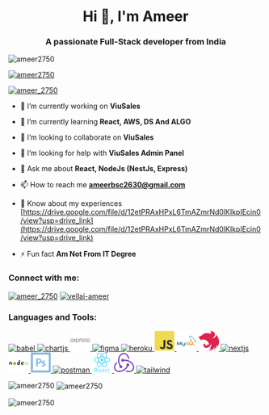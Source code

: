 <h1 align="center">Hi 👋, I'm Ameer</h1>
<h3 align="center">A passionate Full-Stack developer from India</h3>

<p align="left"> <img src="https://komarev.com/ghpvc/?username=ameer2750&label=Profile%20views&color=0e75b6&style=flat" alt="ameer2750" /> </p>

<p align="left"> <a href="https://github.com/ryo-ma/github-profile-trophy"><img src="https://github-profile-trophy.vercel.app/?username=ameer2750" alt="ameer2750" /></a> </p>

<p align="left"> <a href="https://twitter.com/ameer_2750" target="blank"><img src="https://img.shields.io/twitter/follow/ameer_2750?logo=twitter&style=for-the-badge" alt="ameer_2750" /></a> </p>

- 🔭 I’m currently working on **ViuSales**

- 🌱 I’m currently learning **React, AWS, DS And ALGO**

- 👯 I’m looking to collaborate on **ViuSales**

- 🤝 I’m looking for help with **ViuSales Admin Panel**

- 💬 Ask me about **React, NodeJs (NestJs, Express)**

- 📫 How to reach me **ameerbsc2630@gmail.com**

- 📄 Know about my experiences [https://drive.google.com/file/d/12etPRAxHPxL6TmAZmrNd0lKIkpIEcin0/view?usp=drive_link](https://drive.google.com/file/d/12etPRAxHPxL6TmAZmrNd0lKIkpIEcin0/view?usp=drive_link)

- ⚡ Fun fact **Am Not From IT Degree**

<h3 align="left">Connect with me:</h3>
<p align="left">
<a href="https://twitter.com/ameer_2750" target="blank">
  <img align="center" src="https://simpleicons.org/icons/twitter.svg" alt="ameer_2750" height="30" width="40" /></a>
<a href="https://linkedin.com/in/vellai-ameer" target="blank"><img align="center" src="https://raw.githubusercontent.com/rahuldkjain/github-profile-readme-generator/master/src/images/icons/Social/linked-in-alt.svg" alt="vellai-ameer" height="30" width="40" /></a>
</p>

<h3 align="left">Languages and Tools:</h3>
<p align="left"> <a href="https://babeljs.io/" target="_blank" rel="noreferrer"> <img src="https://www.vectorlogo.zone/logos/babeljs/babeljs-icon.svg" alt="babel" width="40" height="40"/> </a> <a href="https://www.chartjs.org" target="_blank" rel="noreferrer"> <img src="https://www.chartjs.org/media/logo-title.svg" alt="chartjs" width="40" height="40"/> </a> <a href="https://expressjs.com" target="_blank" rel="noreferrer"> <img src="https://raw.githubusercontent.com/devicons/devicon/master/icons/express/express-original-wordmark.svg" alt="express" width="40" height="40"/> </a> <a href="https://www.figma.com/" target="_blank" rel="noreferrer"> <img src="https://www.vectorlogo.zone/logos/figma/figma-icon.svg" alt="figma" width="40" height="40"/> </a> <a href="https://heroku.com" target="_blank" rel="noreferrer"> <img src="https://www.vectorlogo.zone/logos/heroku/heroku-icon.svg" alt="heroku" width="40" height="40"/> </a> <a href="https://developer.mozilla.org/en-US/docs/Web/JavaScript" target="_blank" rel="noreferrer"> <img src="https://raw.githubusercontent.com/devicons/devicon/master/icons/javascript/javascript-original.svg" alt="javascript" width="40" height="40"/> </a> <a href="https://www.mysql.com/" target="_blank" rel="noreferrer"> <img src="https://raw.githubusercontent.com/devicons/devicon/master/icons/mysql/mysql-original-wordmark.svg" alt="mysql" width="40" height="40"/> </a> <a href="https://nestjs.com/" target="_blank" rel="noreferrer"> <img src="https://raw.githubusercontent.com/devicons/devicon/master/icons/nestjs/nestjs-plain.svg" alt="nestjs" width="40" height="40"/> </a> <a href="https://nextjs.org/" target="_blank" rel="noreferrer"> <img src="https://cdn.worldvectorlogo.com/logos/nextjs-2.svg" alt="nextjs" width="40" height="40"/> </a> <a href="https://nodejs.org" target="_blank" rel="noreferrer"> <img src="https://raw.githubusercontent.com/devicons/devicon/master/icons/nodejs/nodejs-original-wordmark.svg" alt="nodejs" width="40" height="40"/> </a> <a href="https://www.photoshop.com/en" target="_blank" rel="noreferrer"> <img src="https://raw.githubusercontent.com/devicons/devicon/master/icons/photoshop/photoshop-line.svg" alt="photoshop" width="40" height="40"/> </a> <a href="https://postman.com" target="_blank" rel="noreferrer"> <img src="https://www.vectorlogo.zone/logos/getpostman/getpostman-icon.svg" alt="postman" width="40" height="40"/> </a> <a href="https://reactjs.org/" target="_blank" rel="noreferrer"> <img src="https://raw.githubusercontent.com/devicons/devicon/master/icons/react/react-original-wordmark.svg" alt="react" width="40" height="40"/> </a> <a href="https://redux.js.org" target="_blank" rel="noreferrer"> <img src="https://raw.githubusercontent.com/devicons/devicon/master/icons/redux/redux-original.svg" alt="redux" width="40" height="40"/> </a> <a href="https://tailwindcss.com/" target="_blank" rel="noreferrer"> <img src="https://www.vectorlogo.zone/logos/tailwindcss/tailwindcss-icon.svg" alt="tailwind" width="40" height="40"/> </a> </p>

<p><img align="left" src="https://github-readme-stats.vercel.app/api/top-langs?username=ameer2750&show_icons=true&locale=en&layout=compact" alt="ameer2750" /></p>

<p>&nbsp;<img align="center" src="https://github-readme-stats.vercel.app/api?username=ameer2750&show_icons=true&locale=en" alt="ameer2750" /></p>

<p><img align="center" src="https://github-readme-streak-stats.herokuapp.com/?user=ameer2750&" alt="ameer2750" /></p>
